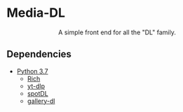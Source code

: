 # Media-DL

<center> 
  A simple front end for all the "DL" family. 
</center>

## Dependencies

- [Python 3.7](https://www.python.org/downloads/)
  - [Rich](https://pypi.org/project/rich/)
  - [yt-dlp](https://github.com/yt-dlp/yt-dlp)
  - [spotDL](https://github.com/spotDL/spotify-downloader)
  - [gallery-dl](https://github.com/mikf/gallery-dl)
